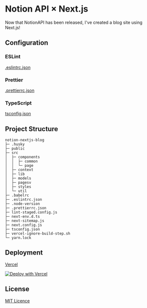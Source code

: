# Notion API × Next.js

Now that NotionAPI has been released, I've created a blog site using Next.js!

## Configuration

### ESLint

[.eslintrc.json](./.eslintrc.json)

### Prettier

[.prettierrc.json](./.prettierrc.json)

### TypeScript

[tsconfig.json](./tsconfig.json)

## Project Structure

```
notion-nextjs-blog
├─ .husky
├─ public
├─ src
│  ├─ components
│  │  ├─ common
│  │  └─ page
│  ├─ context
│  ├─ lib
│  ├─ models
│  ├─ pagesv
│  ├─ styles
│  └─ util
├─ .babelrc
├─ .eslintrc.json
├─ .node-version
├─ .prettierrc.json
├─ lint-staged.config.js
├─ next-env.d.ts
├─ next-sitemap.js
├─ next.config.js
├─ tsconfig.json
├─ vercel-ignore-build-step.sh
└─ yarn.lock

```

## Deployment

[Vercel](https://vercel.com/)

[![Deploy with Vercel](https://vercel.com/button)](https://vercel.com/new/clone?repository-url=https://github.com/anyushu/notion-nextjs-blog)

## License

[MIT Licence](https://choosealicense.com/licenses/mit/)
